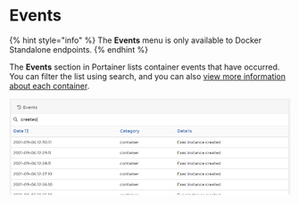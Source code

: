 # Events

{% hint style="info" %}
The **Events** menu is only available to Docker Standalone endpoints.
{% endhint %}

The **Events** section in Portainer lists container events that have occurred. You can filter the list using search, and you can also [view more information about each container](containers/inspect.md).

![An example search in the Events section](../../.gitbook/assets/events-1.png)



